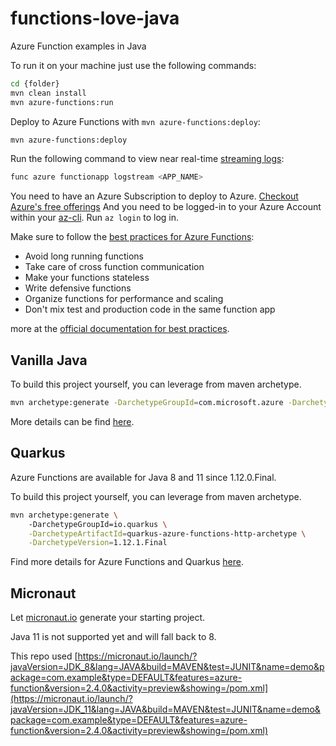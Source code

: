 # functions-love-java

Azure Function examples in Java

To run it on your machine just use the following commands:

```bash
cd {folder}
mvn clean install
mvn azure-functions:run
```

Deploy to Azure Functions with `mvn azure-functions:deploy`:

```bash
mvn azure-functions:deploy
```

Run the following command to view near real-time [streaming logs](https://docs.microsoft.com/azure/azure-functions/functions-run-local?tabs=macos%2Ccsharp%2Cbash#enable-streaming-logs&WT..mc_id=java-20736-sakriema):

```bash
func azure functionapp logstream <APP_NAME> 
```

You need to have an Azure Subscription to deploy to Azure. [Checkout Azure's free offerings](https://aka.ms/az-free)
And you need to be logged-in to your Azure Account within your [az-cli](https://aka.ms/install-az-cli). Run `az login` to log in.

Make sure to follow the [best practices for Azure Functions](https://aka.ms/az-best-functions):

- Avoid long running functions
- Take care of cross function communication
- Make your functions stateless
- Write defensive functions
- Organize functions for performance and scaling
- Don't mix test and production code in the same function app

more at the [official documentation for best practices](https://aka.ms/az-best-functions).

## Vanilla Java

To build this project yourself, you can leverage from maven archetype.

```bash
mvn archetype:generate -DarchetypeGroupId=com.microsoft.azure -DarchetypeArtifactId=azure-functions-archetype -DjavaVersion=11
```

More details can be find [here](https://aka.ms/az-java-function).

## Quarkus

Azure Functions are available for Java 8 and 11 since 1.12.0.Final.

To build this project yourself, you can leverage from maven archetype.

```bash
mvn archetype:generate \                    
    -DarchetypeGroupId=io.quarkus \
    -DarchetypeArtifactId=quarkus-azure-functions-http-archetype \
    -DarchetypeVersion=1.12.1.Final
```

Find more details for Azure Functions and Quarkus [here](https://quarkus.io/guides/azure-functions-http).

## Micronaut

Let [micronaut.io](https://micronaut.io/launch/) generate your starting project.

Java 11 is not supported yet and will fall back to 8.

This repo used [https://micronaut.io/launch/?javaVersion=JDK_8&lang=JAVA&build=MAVEN&test=JUNIT&name=demo&package=com.example&type=DEFAULT&features=azure-function&version=2.4.0&activity=preview&showing=/pom.xml](https://micronaut.io/launch/?javaVersion=JDK_11&lang=JAVA&build=MAVEN&test=JUNIT&name=demo&package=com.example&type=DEFAULT&features=azure-function&version=2.4.0&activity=preview&showing=/pom.xml)

